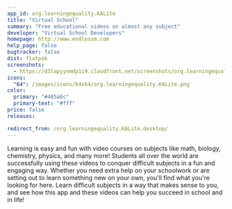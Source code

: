 ```yaml
---
app_id: org.learningequality.KALite
title: "Virtual School"
summary: "Free educational videos on almost any subject"
developer: "Virtual School Developers"
homepage: http://www.endlessm.com
help_page: false
bugtracker: false
dist: flatpak
screenshots:
  - https://d3lapyynmdp1i9.cloudfront.net/screenshots/org.learningequality.KALite/C/org.learningequality.kalite-screenshot1.jpg
icons:
  "64": /images/icons/64x64/org.learningequality.KALite.png
color:
  primary: "#485a6c"
  primary-text: "#fff"
price: false
releases:

redirect_from: /org.learningequality.KALite.desktop/
---
```


<p>Learning is easy and fun with video courses on subjects like math, biology, chemistry, physics, and many more! Students all over the world are successfully using these videos to conquer difficult subjects in a fun and engaging way. Whether you need extra help on your schoolwork or are setting out to learn something new on your own, you'll find what you're looking for here. Learn difficult subjects in a way that makes sense to you, and see how this app and these videos can help you succeed in school and in life!</p>